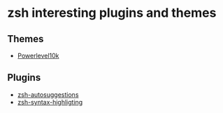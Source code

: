 # zsh interesting plugins and themes

## Themes
- [Powerlevel10k](https://github.com/romkatv/powerlevel10k)

## Plugins
- [zsh-autosuggestions](https://github.com/zsh-users/zsh-autosuggestions)
- [zsh-syntax-highligting](https://github.com/zsh-users/zsh-syntax-highlighting)
